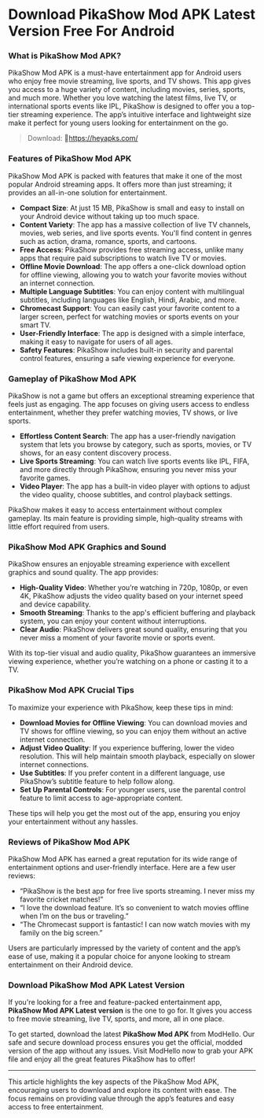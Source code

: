 # Download PikaShow Mod APK Latest Version Free For Android

### What is PikaShow Mod APK?

PikaShow Mod APK is a must-have entertainment app for Android users who enjoy free movie streaming, live sports, and TV shows. This app gives you access to a huge variety of content, including movies, series, sports, and much more. Whether you love watching the latest films, live TV, or international sports events like IPL, PikaShow is designed to offer you a top-tier streaming experience. The app’s intuitive interface and lightweight size make it perfect for young users looking for entertainment on the go.

>Download: 🙌https://heyapks.com/

### Features of PikaShow Mod APK

PikaShow Mod APK is packed with features that make it one of the most popular Android streaming apps. It offers more than just streaming; it provides an all-in-one solution for entertainment.

- **Compact Size**: At just 15 MB, PikaShow is small and easy to install on your Android device without taking up too much space.
- **Content Variety**: The app has a massive collection of live TV channels, movies, web series, and live sports events. You'll find content in genres such as action, drama, romance, sports, and cartoons.
- **Free Access**: PikaShow provides free streaming access, unlike many apps that require paid subscriptions to watch live TV or movies.
- **Offline Movie Download**: The app offers a one-click download option for offline viewing, allowing you to watch your favorite movies without an internet connection.
- **Multiple Language Subtitles**: You can enjoy content with multilingual subtitles, including languages like English, Hindi, Arabic, and more.
- **Chromecast Support**: You can easily cast your favorite content to a larger screen, perfect for watching movies or sports events on your smart TV.
- **User-Friendly Interface**: The app is designed with a simple interface, making it easy to navigate for users of all ages.
- **Safety Features**: PikaShow includes built-in security and parental control features, ensuring a safe viewing experience for everyone.

### Gameplay of PikaShow Mod APK

PikaShow is not a game but offers an exceptional streaming experience that feels just as engaging. The app focuses on giving users access to endless entertainment, whether they prefer watching movies, TV shows, or live sports.

- **Effortless Content Search**: The app has a user-friendly navigation system that lets you browse by category, such as sports, movies, or TV shows, for an easy content discovery process.
- **Live Sports Streaming**: You can watch live sports events like IPL, FIFA, and more directly through PikaShow, ensuring you never miss your favorite games.
- **Video Player**: The app has a built-in video player with options to adjust the video quality, choose subtitles, and control playback settings.

PikaShow makes it easy to access entertainment without complex gameplay. Its main feature is providing simple, high-quality streams with little effort required from users.

### PikaShow Mod APK Graphics and Sound

PikaShow ensures an enjoyable streaming experience with excellent graphics and sound quality. The app provides:

- **High-Quality Video**: Whether you’re watching in 720p, 1080p, or even 4K, PikaShow adjusts the video quality based on your internet speed and device capability.
- **Smooth Streaming**: Thanks to the app's efficient buffering and playback system, you can enjoy your content without interruptions.
- **Clear Audio**: PikaShow delivers great sound quality, ensuring that you never miss a moment of your favorite movie or sports event.

With its top-tier visual and audio quality, PikaShow guarantees an immersive viewing experience, whether you’re watching on a phone or casting it to a TV.

### PikaShow Mod APK Crucial Tips

To maximize your experience with PikaShow, keep these tips in mind:

- **Download Movies for Offline Viewing**: You can download movies and TV shows for offline viewing, so you can enjoy them without an active internet connection.
- **Adjust Video Quality**: If you experience buffering, lower the video resolution. This will help maintain smooth playback, especially on slower internet connections.
- **Use Subtitles**: If you prefer content in a different language, use PikaShow’s subtitle feature to help follow along.
- **Set Up Parental Controls**: For younger users, use the parental control feature to limit access to age-appropriate content.

These tips will help you get the most out of the app, ensuring you enjoy your entertainment without any hassles.

### Reviews of PikaShow Mod APK

PikaShow Mod APK has earned a great reputation for its wide range of entertainment options and user-friendly interface. Here are a few user reviews:

- “PikaShow is the best app for free live sports streaming. I never miss my favorite cricket matches!”
- “I love the download feature. It’s so convenient to watch movies offline when I’m on the bus or traveling.”
- “The Chromecast support is fantastic! I can now watch movies with my family on the big screen.”

Users are particularly impressed by the variety of content and the app’s ease of use, making it a popular choice for anyone looking to stream entertainment on their Android device.

### Download PikaShow Mod APK Latest Version

If you're looking for a free and feature-packed entertainment app, **PikaShow Mod APK Latest version** is the one to go for. It gives you access to free movie streaming, live TV, sports, and more, all in one place.

To get started, download the latest **PikaShow Mod APK** from ModHello. Our safe and secure download process ensures you get the official, modded version of the app without any issues. Visit ModHello now to grab your APK file and enjoy all the great features PikaShow has to offer!

---

This article highlights the key aspects of the PikaShow Mod APK, encouraging users to download and explore its content with ease. The focus remains on providing value through the app’s features and easy access to free entertainment.
